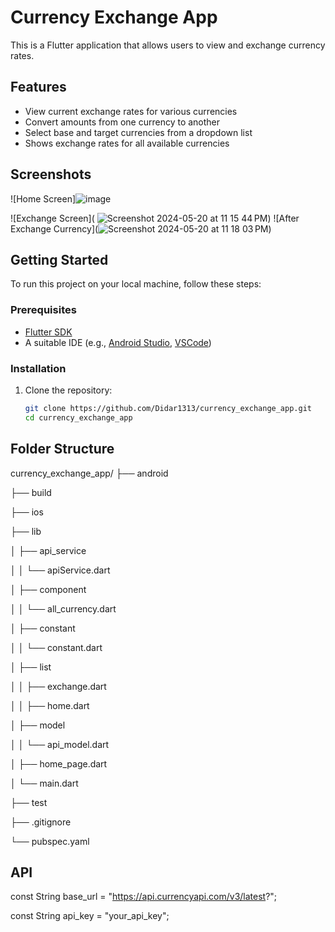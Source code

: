 # Currency Exchange App

This is a Flutter application that allows users to view and exchange currency rates.

## Features

- View current exchange rates for various currencies
- Convert amounts from one currency to another
- Select base and target currencies from a dropdown list
- Shows exchange rates for all available currencies

## Screenshots

![Home Screen]![image](https://github.com/Didar1313/currency_exchange_app/assets/73778140/f77f727a-9e42-4817-993c-3a33c4a9b4c8)

![Exchange Screen](
![Screenshot 2024-05-20 at 11 15 44 PM](https://github.com/Didar1313/currency_exchange_app/assets/73778140/b39f96a6-c190-4c84-a72c-010fe4db890d))
![After Exchange Currency](![Screenshot 2024-05-20 at 11 18 03 PM](https://github.com/Didar1313/currency_exchange_app/assets/73778140/08783b4a-9afc-42d3-a91f-31dc2eea8dd5))

## Getting Started

To run this project on your local machine, follow these steps:

### Prerequisites

- [Flutter SDK](https://flutter.dev/docs/get-started/install)
- A suitable IDE (e.g., [Android Studio](https://developer.android.com/studio), [VSCode](https://code.visualstudio.com/))

### Installation

1. Clone the repository:
   ```bash
   git clone https://github.com/Didar1313/currency_exchange_app.git
   cd currency_exchange_app
   
## Folder Structure

currency_exchange_app/
├── android

├── build

├── ios

├── lib

│   ├── api_service

│   │   └── apiService.dart

│   ├── component

│   │   └── all_currency.dart

│   ├── constant

│   │   └── constant.dart

│   ├── list

│   │   ├── exchange.dart

│   │   ├── home.dart

│   ├── model

│   │   └── api_model.dart

│   ├── home_page.dart

│   └── main.dart

├── test

├── .gitignore

└── pubspec.yaml


## API

const String base_url = "https://api.currencyapi.com/v3/latest?";

const String api_key = "your_api_key";

